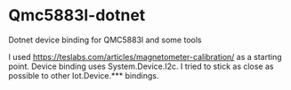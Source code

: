 # Qmc5883l-dotnet
Dotnet device binding for QMC5883l and some tools

I used https://teslabs.com/articles/magnetometer-calibration/ as a starting point.
Device binding uses System.Device.I2c. I tried to stick as close as possible to other Iot.Device.*** bindings.
